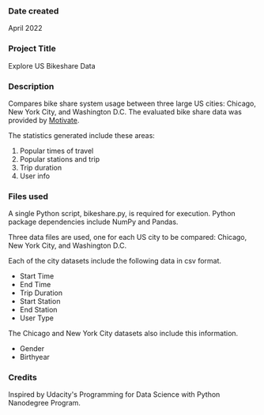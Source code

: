 ### Date created
April 2022

### Project Title
Explore US Bikeshare Data

### Description
Compares bike share system usage between three large US cities: Chicago, New York City, and Washington D.C.  The evaluated bike share data was provided by [Motivate](https://www.motivateco.com/).

The statistics generated include these areas:
1. Popular times of travel
2. Popular stations and trip
3. Trip duration
4. User info

### Files used
A single Python script, bikeshare.py, is required for execution.  Python package dependencies include NumPy and Pandas.

Three data files are used, one for each US city to be compared: Chicago, New York City, and Washington D.C.

Each of the city datasets include the following data in csv format.
* Start Time
* End Time
* Trip Duration
* Start Station
* End Station
* User Type

The Chicago and New York City datasets also include this information.
* Gender
* Birthyear

### Credits
Inspired by Udacity's Programming for Data Science with Python Nanodegree Program.
